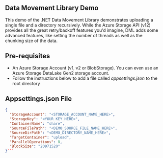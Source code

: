 ﻿## Data Movement Library Demo
This demo of the .NET Data Movement Library demonstrates uploading a single file and a directory recursively. While the Azure Storage API (v12) provides all the great 
retry/backoff features you'd imagine, DML adds some advanced features, like setting the number of threads as well as the chunking size of the data.

## Pre-requisites
- An Azure Storage Account (v1, v2 or BlobStorage). You can even use an Azure Storage DataLake Gen2 storage account.
- Follow the instructions below to add a file called *appsettings.json* to the root directory

## Appsettings.json File
```json
{
  "StorageAccount": "<STORAGE_ACCOUNT_NAME_HERE>",
  "StorageKey": "<YOUR_KEY_HERE>",
  "ContainerName": "share",
  "SourceFilePath": "<DEMO_SOURCE_FILE_NAME_HERE>",
  "SourceDirPath": "<DEMO_DIRECTORY_NAME_HERE>",
  "TargetContainer": "upload",
  "ParallelOperations": 8,
  "BlockSize": "20971520"
}```